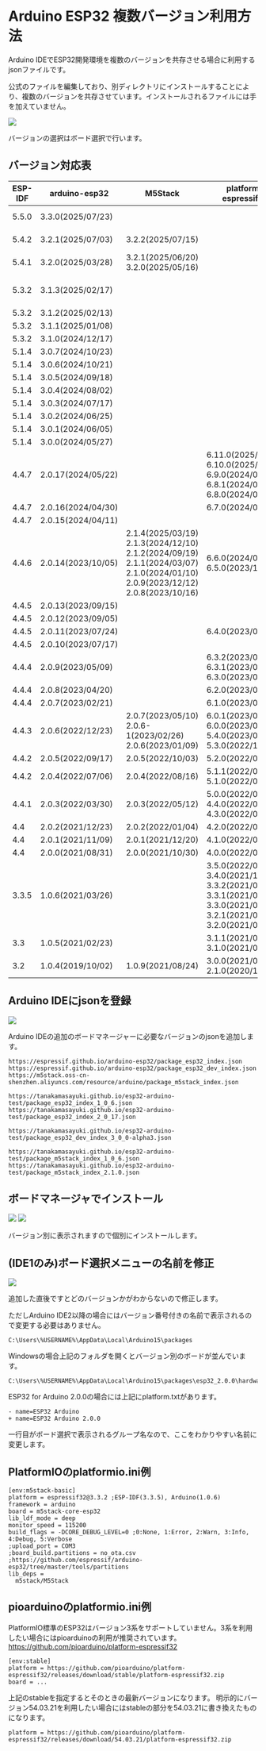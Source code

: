 # Arduino ESP32 複数バージョン利用方法

Arduino IDEでESP32開発環境を複数のバージョンを共存させる場合に利用するjsonファイルです。

公式のファイルを編集しており、別ディレクトリにインストールすることにより、複数のバージョンを共存させています。インストールされるファイルには手を加えていません。

![](img/top.png)

バージョンの選択はボード選択で行います。

## バージョン対応表

| ESP-IDF | arduino-esp32      | M5Stack                                                                                               | platform-espressif32                                                                                                                            | pioarduino                                            |
|---------|--------------------|-------------------------------------------------------------------------------------------------------|-------------------------------------------------------------------------------------------------------------------------------------------------|-------------------------------------------------------|
| 5.5.0   | 3.3.0(2025/07/23)  |                                                                                                       |                                                                                                                                                 | 55.03.30-1(2025/07/28)<br>55.03.30(2025/07/23)        |
| 5.4.2   | 3.2.1(2025/07/03)  | 3.2.2(2025/07/15)                                                                                     |                                                                                                                                                 | 54.03.21-1(2025/07/28)<br>54.03.21(2025/07/07)        |
| 5.4.1   | 3.2.0(2025/03/28)  | 3.2.1(2025/06/20)<br>3.2.0(2025/05/16)                                                                |                                                                                                                                                 | 54.03.20(2025/03/28)                                  |
| 5.3.2   | 3.1.3(2025/02/17)  |                                                                                                       |                                                                                                                                                 | 53.03.13-1(2025/05/30)<br>53.03.13%2Bgithub(2025/02/22)<br>53.03.13(2025/02/17) |
| 5.3.2   | 3.1.2(2025/02/13)  |                                                                                                       |                                                                                                                                                 | 53.03.12(2025/02/13)                                  |
| 5.3.2   | 3.1.1(2025/01/08)  |                                                                                                       |                                                                                                                                                 | 53.03.11(2025/02/09)                                  |
| 5.3.2   | 3.1.0(2024/12/17)  |                                                                                                       |                                                                                                                                                 | 53.03.10(2024/12/17)                                  |
| 5.1.4   | 3.0.7(2024/10/23)  |                                                                                                       |                                                                                                                                                 | 51.03.07(2024/10/23)                                  |
| 5.1.4   | 3.0.6(2024/10/21)  |                                                                                                       |                                                                                                                                                 | 51.03.06(2024/10/21)                                  |
| 5.1.4   | 3.0.5(2024/09/18)  |                                                                                                       |                                                                                                                                                 | 51.03.05(2024/10/12)                                  |
| 5.1.4   | 3.0.4(2024/08/02)  |                                                                                                       |                                                                                                                                                 | 51.03.04(2024/08/07)                                  |
| 5.1.4   | 3.0.3(2024/07/17)  |                                                                                                       |                                                                                                                                                 | 51.03.03(2024/07/17)                                  |
| 5.1.4   | 3.0.2(2024/06/25)  |                                                                                                       |                                                                                                                                                 | 51.03.02(2024/07/15)                                  |
| 5.1.4   | 3.0.1(2024/06/05)  |                                                                                                       |                                                                                                                                                 |                                                       |
| 5.1.4   | 3.0.0(2024/05/27)  |                                                                                                       |                                                                                                                                                 |                                                       |
| 4.4.7   | 2.0.17(2024/05/22) |                                                                                                       | 6.11.0(2025/05/27)<br>6.10.0(2025/01/26)<br>6.9.0(2024/09/26)<br>6.8.1(2024/07/31)<br>6.8.0(2024/07/30)                                         |                                                       |
| 4.4.7   | 2.0.16(2024/04/30) |                                                                                                       | 6.7.0(2024/05/14)                                                                                                                               |                                                       |
| 4.4.7   | 2.0.15(2024/04/11) |                                                                                                       |                                                                                                                                                 |                                                       |
| 4.4.6   | 2.0.14(2023/10/05) | 2.1.4(2025/03/19)<br>2.1.3(2024/12/10)<br>2.1.2(2024/09/19)<br>2.1.1(2024/03/07)<br>2.1.0(2024/01/10)<br>2.0.9(2023/12/12)<br>2.0.8(2023/10/16) | 6.6.0(2024/03/30)<br>6.5.0(2023/12/27)                                                                |                                                       |
| 4.4.5   | 2.0.13(2023/09/15) |                                                                                                       |                                                                                                                                                 |                                                       |
| 4.4.5   | 2.0.12(2023/09/05) |                                                                                                       |                                                                                                                                                 |                                                       |
| 4.4.5   | 2.0.11(2023/07/24) |                                                                                                       | 6.4.0(2023/08/31)                                                                                                                               |                                                       |
| 4.4.5   | 2.0.10(2023/07/17) |                                                                                                       |                                                                                                                                                 |                                                       |
| 4.4.4   | 2.0.9(2023/05/09)  |                                                                                                       | 6.3.2(2023/06/20)<br>6.3.1(2023/05/26)<br>6.3.0(2023/05/19)                                                                                     |                                                       |
| 4.4.4   | 2.0.8(2023/04/20)  |                                                                                                       | 6.2.0(2023/04/29)                                                                                                                               |                                                       |
| 4.4.4   | 2.0.7(2023/02/21)  |                                                                                                       | 6.1.0(2023/03/09)                                                                                                                               |                                                       |
| 4.4.3   | 2.0.6(2022/12/23)  | 2.0.7(2023/05/10)<br>2.0.6-1(2023/02/26)<br>2.0.6(2023/01/09)                                         | 6.0.1(2023/02/06)<br>6.0.0(2023/01/17)<br>5.4.0(2023/06/23)<br>5.3.0(2022/12/30)                                                                |                                                       |
| 4.4.2   | 2.0.5(2022/09/17)  | 2.0.5(2022/10/03)                                                                                     | 5.2.0(2022/09/30)                                                                                                                               |                                                       |
| 4.4.2   | 2.0.4(2022/07/06)  | 2.0.4(2022/08/16)                                                                                     | 5.1.1(2022/08/26)<br>5.1.0(2022/08/01)                                                                                                          |                                                       |
| 4.4.1   | 2.0.3(2022/03/30)  | 2.0.3(2022/05/12)                                                                                     | 5.0.0(2022/06/30)<br>4.4.0(2022/06/01)<br>4.3.0(2022/05/21)                                                                                     |                                                       |
| 4.4     | 2.0.2(2021/12/23)  | 2.0.2(2022/01/04)                                                                                     | 4.2.0(2022/04/29)                                                                                                                               |                                                       |
| 4.4     | 2.0.1(2021/11/09)  | 2.0.1(2021/12/20)                                                                                     | 4.1.0(2022/04/22)                                                                                                                               |                                                       |
| 4.4     | 2.0.0(2021/08/31)  | 2.0.0(2021/10/30)                                                                                     | 4.0.0(2022/04/22)                                                                                                                               |                                                       |
| 3.3.5   | 1.0.6(2021/03/26)  |                                                                                                       | 3.5.0(2022/01/28)<br>3.4.0(2021/11/12)<br>3.3.2(2021/08/31)<br>3.3.1(2021/07/27)<br>3.3.0(2021/06/30)<br>3.2.1(2021/05/31)<br>3.2.0(2021/03/29) |                                                       |
| 3.3     | 1.0.5(2021/02/23)  |                                                                                                       | 3.1.1(2021/03/19)<br>3.1.0(2021/02/26)                                                                                                          |                                                       |
| 3.2     | 1.0.4(2019/10/02)  | 1.0.9(2021/08/24)                                                                                     | 3.0.0(2021/01/30)<br>2.1.0(2020/12/02)                                                                                                          |                                                       |

## Arduino IDEにjsonを登録

![](img/add_json.png)

Arduino IDEの追加のボードマネージャーに必要なバージョンのjsonを追加します。

```
https://espressif.github.io/arduino-esp32/package_esp32_index.json
https://espressif.github.io/arduino-esp32/package_esp32_dev_index.json
https://m5stack.oss-cn-shenzhen.aliyuncs.com/resource/arduino/package_m5stack_index.json

https://tanakamasayuki.github.io/esp32-arduino-test/package_esp32_index_1_0_6.json
https://tanakamasayuki.github.io/esp32-arduino-test/package_esp32_index_2_0_17.json

https://tanakamasayuki.github.io/esp32-arduino-test/package_esp32_dev_index_3_0_0-alpha3.json

https://tanakamasayuki.github.io/esp32-arduino-test/package_m5stack_index_1_0_6.json
https://tanakamasayuki.github.io/esp32-arduino-test/package_m5stack_index_2.1.0.json
```

## ボードマネージャでインストール

![](img/esp32.png)
![](img/m5stack.png)

バージョン別に表示されますので個別にインストールします。

## (IDE1のみ)ボード選択メニューの名前を修正

![](img/noname.png)

追加した直後ですとどのバージョンかがわからないので修正します。

ただしArduino IDE2以降の場合にはバージョン番号付きの名前で表示されるので変更する必要はありません。

```
C:\Users\%USERNAME%\AppData\Local\Arduino15\packages
```

Windowsの場合上記のフォルダを開くとバージョン別のボードが並んでいます。

```
C:\Users\%USERNAME%\AppData\Local\Arduino15\packages\esp32_2.0.0\hardware\esp32\2.0.0\platform.txt
```

ESP32 for Arduino 2.0.0の場合には上記にplatform.txtがあります。

```
- name=ESP32 Arduino
+ name=ESP32 Arduino 2.0.0
```

一行目がボード選択で表示されるグループ名なので、ここをわかりやすい名前に変更します。

## PlatformIOのplatformio.ini例
```
[env:m5stack-basic]
platform = espressif32@3.3.2 ;ESP-IDF(3.3.5), Arduino(1.0.6)
framework = arduino
board = m5stack-core-esp32
lib_ldf_mode = deep
monitor_speed = 115200
build_flags = -DCORE_DEBUG_LEVEL=0 ;0:None, 1:Error, 2:Warn, 3:Info, 4:Debug, 5:Verbose
;upload_port = COM3
;board_build.partitions = no_ota.csv ;https://github.com/espressif/arduino-esp32/tree/master/tools/partitions
lib_deps = 
  m5stack/M5Stack
```

## pioarduinoのplatformio.ini例
PlatformIO標準のESP32はバージョン3系をサポートしていません。3系を利用したい場合にはpioarduinoの利用が推奨されています。
https://github.com/pioarduino/platform-espressif32
```
[env:stable]
platform = https://github.com/pioarduino/platform-espressif32/releases/download/stable/platform-espressif32.zip
board = ...
```
上記のstableを指定するとそのときの最新バージョンになります。
明示的にバージョン54.03.21を利用したい場合にはstableの部分を54.03.21に書き換えたものになります。
```
platform = https://github.com/pioarduino/platform-espressif32/releases/download/54.03.21/platform-espressif32.zip
```
